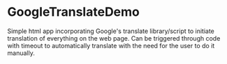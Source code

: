 # GoogleTranslateDemo
Simple html app incorporating Google's translate library/script to initiate translation of everything on the web page. Can be triggered through code with timeout to automatically translate with the need for the user to do it manually.
